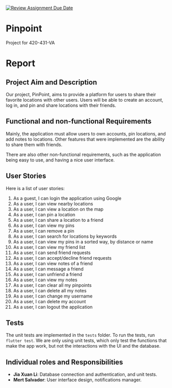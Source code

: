 [![Review Assignment Due Date](https://classroom.github.com/assets/deadline-readme-button-24ddc0f5d75046c5622901739e7c5dd533143b0c8e959d652212380cedb1ea36.svg)](https://classroom.github.com/a/hntwdd95)
# Pinpoint

Project for 420-431-VA

# Report

## Project Aim and Description
Our project, PinPoint, aims to provide a platform for users to share their favorite locations with other users. Users will be able to create an account, log in, and pin and share locations with their friends.

## Functional and non-functional Requirements
Mainly, the application must allow users to own accounts, pin locations, and add notes to locations. Other features that were implemented are the ability to share them with friends.

There are also other non-functional requirements, such as the application being easy to use, and having a nice user interface.

## User Stories
Here is a list of user stories:


1. As a guest, I can login the application using Google
2. As a user, I can view nearby locations
3. As a user, I can view a location on the map
4. As a user, I can pin a location
5. As a user, I can share a location to a friend
6. As a user, I can view my pins
7. As a user, I can remove a pin
8. As a user, I can search for locations by keywords
9. As a user, I can view my pins in a sorted way, by distance or name
10. As a user, I can view my friend list
11. As a user, I can send friend requests
12. As a user, I can accept/decline friend requests
13. As a user, I can view notes of a friend
14. As a user, I can message a friend
15. As a user, I can unfriend a friend
16. As a user, I can view my notes
17. As a user, I can clear all my pinpoints
18. As a user, I can delete all my notes
19. As a user, I can change my username
20. As a user, I can delete my account
21. As a user, I can logout the application

## Tests
The unit tests are implemented in the `tests` folder. To run the tests, run `flutter test`. We are only using unit tests, which only test the functions that make the app work, but not the interactions with the UI and the database.

## Individual roles and Responsibilities
- **Jia Xuan Li**: Database connection and authentication, and unit tests.
- **Mert Salvador**: User interface design, notifications manager.